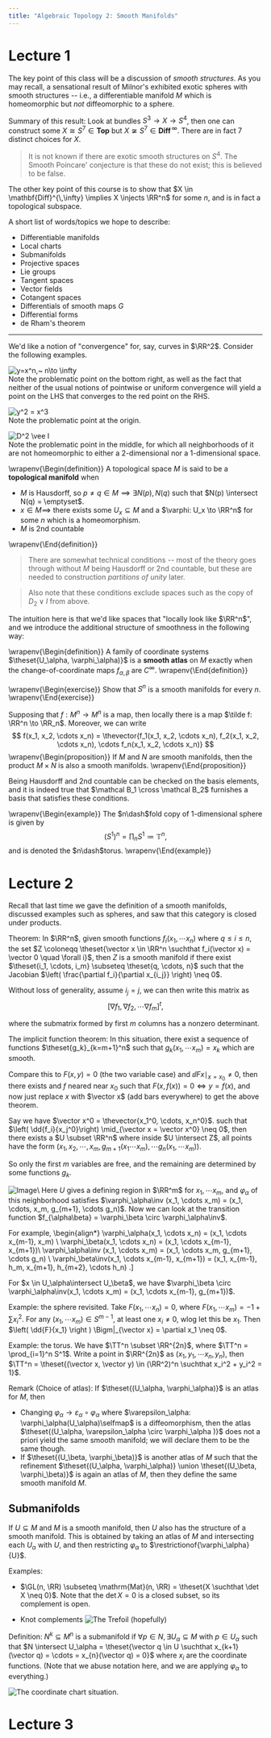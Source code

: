 ```yaml
---
title: "Algebraic Topology 2: Smooth Manifolds"
---
```


# Lecture 1

The key point of this class will be a discussion of *smooth structures*. As you may recall, a sensational result of Milnor's exhibited exotic spheres with smooth structures -- i.e., a differentiable manifold $M$ which is homeomorphic but *not* diffeomorphic to a sphere.

Summary of this result: Look at bundles $S^3 \to X \to S^4$, then one can construct some $X \cong S^7 \in \mathbf{Top}$ but $X \not \cong S^7 \in \mathbf{Diff}^{\,\infty}$. There are in fact 7 distinct choices for $X$.

> It is not known if there are exotic smooth structures on $S^4$. The Smooth Poincare' conjecture is that these do not exist; this is believed to be false.

The other key point of this course is to show that $X \in \mathbf{Diff}^{\,\infty} \implies X \injects \RR^n$ for some $n$, and is in fact a topological subspace.

A short list of words/topics we hope to describe:

- Differentiable manifolds
- Local charts
- Submanifolds
- Projective spaces
- Lie groups
- Tangent spaces
- Vector fields
- Cotangent spaces
- Differentials of smooth maps $G$
- Differential forms
- de Rham's theorem

---

We'd like a notion of "convergence" for, say, curves in $\RR^2$. Consider the following examples.


![$y=x^n,~ n\to \infty$](figures/2019-08-16-00:38.png)
\
Note the problematic point on the bottom right, as well as the fact that neither of the usual notions of pointwise or uniform convergence will yield a point on the LHS that converges to the red point on the RHS.

![y^2 = x^3](figures/2019-08-16-01:09.png)
\
Note the problematic point at the origin.


![$D^2 \vee I$](figures/2019-08-16-01:10.png)
\
Note the problematic point in the middle, for which all neighborhoods of it are not homeomorphic to either a 2-dimensional nor a 1-dimensional space.

\wrapenv{\Begin{definition}}
A topological space $M$ is said to be a **topological manifold**  when

- $M$ is Hausdorff, so $p\neq q \in M \implies \exists N(p), N(q)$ such that $N(p) \intersect N(q) = \emptyset$.
- $x\in M \implies$ there exists some $U_x \subseteq M$ and a $\varphi: U_x \to \RR^n$ for some $n$ which is a homeomorphism.
- $M$ is 2nd countable

\wrapenv{\End{definition}}

> There are somewhat technical conditions -- most of the theory goes through without $M$ being Hausdorff or 2nd countable, but these are needed to construction *partitions of unity* later.

> Also note that these conditions exclude spaces such as the copy of $D_2 \vee I$ from above.

The intuition here is that we'd like spaces that "locally look like $\RR^n$", and we introduce the additional structure of smoothness in the following way:

\wrapenv{\Begin{definition}}
A family of coordinate systems $\theset{U_\alpha, \varphi_\alpha)}$ is a **smooth atlas** on $M$ exactly when the change-of-coordinate maps $f_{\alpha, \beta}$ are $C^\infty$.
\wrapenv{\End{definition}}

\wrapenv{\Begin{exercise}}
Show that $S^n$ is a smooth manifolds for every $n$.
\wrapenv{\End{exercise}}

Supposing that $f: M^n \to M^n$ is a map, then locally there is a map $\tilde f: \RR^n \to \RR_n$. Moreover, we can write
$$
f(x_1, x_2, \cdots x_n) = \thevector{f_1(x_1, x_2, \cdots x_n), f_2(x_1, x_2, \cdots x_n), \cdots f_n(x_1, x_2, \cdots x_n)}
$$
\wrapenv{\Begin{proposition}}
If $M$ and $N$ are smooth manifolds, then the product $M\times N$ is also a smooth manifolds.
\wrapenv{\End{proposition}}

Being Hausdorff and 2nd countable can be checked on the basis elements, and it is indeed true that $\mathcal B_1 \cross \mathcal B_2$ furnishes a basis that satisfies these conditions.

\wrapenv{\Begin{example}}
The $n\dash$fold copy of 1-dimensional sphere is given by
$$(S^1)^n = \prod_n S^1 \coloneqq \mathbb{T}^n,
$$and is denoted the $n\dash$torus.
\wrapenv{\End{example}}

# Lecture 2

Recall that last time we gave the definition of a smooth manifolds, discussed examples such as spheres, and saw that this category is closed under products.

Theorem: In $\RR^n$, given smooth functions $f_i(x_1, \cdots x_n)$ where $q\leq i\leq n$, the set $Z \coloneqq \theset{\vector x \in \RR^n \suchthat f_i(\vector x) = \vector 0 \quad \forall i}$, then $Z$ is a smooth manifold if there exist $\theset{i_1, \cdots, i_m} \subseteq \theset{q, \cdots, n}$ such that the Jacobian $\left( \frac{\partial f_i}{\partial x_{i_j}} \right) \neq 0$.

Without loss of generality, assume $i_j = j$, we can then write this matrix as
$$
\left[ \nabla f_1, \nabla f_2, \cdots \nabla f_m \right ]^t,
$$

where the submatrix formed by first $m$ columns has a nonzero determinant.

The implicit function theorem: In this situation, there exist a sequence of functions $\theset{g_k}_{k=m+1}^n$ such that $g_k (x_1, \cdots x_m) = x_k$ which are smooth.

Compare this to $F(x, y) = 0$ (the two variable case) and $\dd{F}{x} \mid_{x = x_0} \neq 0$, then there exists and $f$ neared near $x_0$ such that $F(x, f(x)) = 0 \iff y = f(x)$, and now just replace $x$ with $\vector x$ (add bars everywhere) to get the above theorem.

Say we have $\vector x^0 = \thevector{x_1^0, \cdots, x_n^0}$. such that $\left( \dd{f_i}{x_j^0}\right) \mid_{\vector x = \vector x^0} \neq 0$, then there exists a $U \subset \RR^n$ where inside $U \intersect Z$, all points have the form $(x_1, x_2, \cdots, x_m, g_{m+1}(x_1 \cdots x_m), \cdots g_n(x_1, \cdots x_m))$.

So only the first $m$ variables are free, and the remaining are determined by some functions $g_k$.

![Image](figures/2019-08-16-10:32.png)\\
Here $U$ gives a defining region in $\RR^m$ for $x_1, \cdots x_m$, and $\varphi_\alpha$ of this neighborhood satisfies $\varphi_\alpha\inv (x_1, \cdots x_m) = (x_1, \cdots, x_m, g_{m+1}, \cdots g_n)$. Now we can look at the transition function $f_{\alpha\beta} = \varphi_\beta \circ \varphi_\alpha\inv$.

For example,
\begin{align*}
\varphi_\alpha(x_1, \cdots x_n) = (x_1, \cdots x_{m-1}, x_m) \\
\varphi_\beta(x_1, \cdots x_n) = (x_1, \cdots x_{m-1}, x_{m+1})\\
\varphi_\alpha\inv (x_1, \cdots x_m) = (x_1, \cdots x_m, g_{m+1}, \cdots g_n) \\
\varphi_\beta\inv(x_1, \cdots x_{m-1}, x_{m+1}) = (x_1, x_{m-1}, h_m, x_{m+1}, h_{m+2}, \cdots h_n)
.\]

For $x \in U_\alpha\intersect U_\beta$, we have $\varphi_\beta \circ \varphi_\alpha\inv(x_1, \cdots x_m) = (x_1, \cdots x_{m-1}, g_{m+1})$.

Example: the sphere revisited. Take $F(x_1, \cdots x_n) = 0$, where $F(x_1, \cdots x_m) = -1 + \sum x_i^2$. For any $(x_1, \cdots x_m) \in S^{m-1}$, at least one $x_i \neq 0$, wlog let this be $x_1$. Then $\left( \dd{F}{x_1} \right ) \Bigm|_{\vector x} = \partial x_1 \neq 0$.

Example: the torus. We have $\TT^n \subset \RR^{2n}$, where $\TT^n = \prod_{i=1}^n S^1$. Write a point in $\RR^{2n}$ as $(x_1, y_1, \cdots x_n, y_n)$, then $\TT^n = \theset{(\vector x, \vector y) \in (\RR^2)^n \suchthat x_i^2 + y_i^2 = 1}$.

Remark (Choice of atlas): If $\theset{(U_\alpha, \varphi_\alpha)}$ is an atlas for $M$, then

- Changing $\varphi_\alpha \to \varepsilon_\alpha \circ \varphi_\alpha$ where $\varepsilon_\alpha: \varphi_\alpha(U_\alpha)\selfmap$ is a diffeomorphism, then the atlas $\theset{(U_\alpha, \varepsilon_\alpha \circ \varphi_\alpha )}$ does not a priori yield the same smooth manifold; we will declare them to be the same though.
- If $\theset{(U_\beta, \varphi_\beta)}$ is another atlas of $M$ such that the refinement $\theset{(U_\alpha, \varphi_\alpha)} \union \theset{(U_\beta, \varphi_\beta)}$ is again an atlas of $M$, then they define the same smooth manifold $M$.

## Submanifolds

If $U\subseteq M$ and $M$ is a smooth manifold, then $U$ also has the structure of a smooth manifold. This is obtained by taking an atlas of $M$ and intersecting each $U_\alpha$ with $U$, and then restricting $\varphi_\alpha$ to $\restrictionof{\varphi_\alpha}{U}$.

Examples:

- $\GL(n, \RR) \subseteq \mathrm{Mat}(n, \RR) = \theset{X \suchthat \det X \neq 0}$. Note that the $\det X = 0$ is a closed subset, so its complement is open.

- Knot complements
![The Trefoil (hopefully)](figures/2019-08-16-10:57.png)

Definition: $N^k \subseteq M^n$ is a submanifold if $\forall p\in N, \exists U_\alpha \subseteq M$ with $p\in U_\alpha$ such that $N \intersect U_\alpha = \theset{\vector q \in U \suchthat x_{k+1}(\vector q) = \cdots = x_{n}(\vector q) = 0}$ where $x_i$ are the coordinate functions. (Note that we abuse notation here, and we are applying $\varphi_\alpha$ to everything.)

![The coordinate chart situation.](figures/2019-08-16-11:03.png)

# Lecture 3
